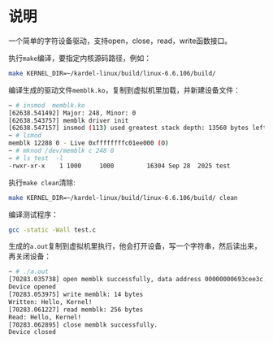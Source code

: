 # 说明

一个简单的字符设备驱动，支持open，close，read，write函数接口。

执行`make`编译，要指定内核源码路径，例如：

``` bash
make KERNEL_DIR=~/kardel-linux/build/linux-6.6.106/build/
```

编译生成的驱动文件`memblk.ko`，复制到虚拟机里加载，并新建设备文件：

``` bash
~ # insmod  memblk.ko
[62638.541492] Major: 248, Minor: 0
[62638.543757] memblk driver init
[62638.547157] insmod (113) used greatest stack depth: 13560 bytes left
~ # lsmod
memblk 12288 0 - Live 0xffffffffc01ee000 (O)
~ # mknod /dev/memblk c 248 0
~ # ls test  -l
-rwxr-xr-x    1 1000     1000         16304 Sep 28  2025 test
```

执行`make clean`清除:

``` bash
make KERNEL_DIR=~/kardel-linux/build/linux-6.6.106/build/ clean
```

编译测试程序：

``` bash
gcc -static -Wall test.c
```

生成的`a.out`复制到虚拟机里执行，他会打开设备，写一个字符串，然后读出来，再关闭设备：

``` bash
~ # ./a.out
[70283.035738] open memblk successfully, data address 00000000693cee3c, size 256 bytes.
Device opened
[70283.053975] write memblk: 14 bytes
Written: Hello, Kernel!
[70283.061227] read memblk: 256 bytes
Read: Hello, Kernel!
[70283.062895] close memblk successfully.
Device closed
```
